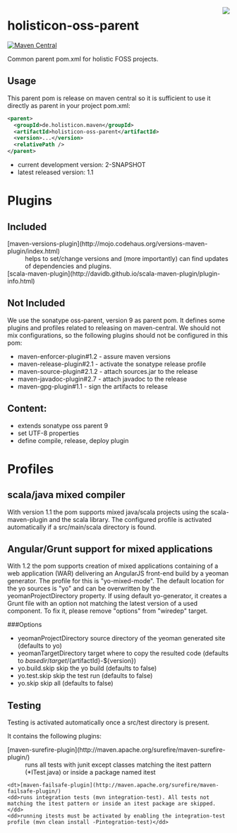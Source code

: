 [<img src="https://www.holisticon.de/wp-content/uploads/2013/05/holisticon-logo-hamburg.gif" align="right" />](https://server.holisticon.de/jenkins/job/holisticon-oss-parent/)


# holisticon-oss-parent

[![Maven Central](https://maven-badges.herokuapp.com/maven-central/de.holisticon.maven/holisticon-oss-parent/badge.svg)](https://maven-badges.herokuapp.com/maven-central/de.holisticon.maven/holisticon-oss-parent)


Common parent pom.xml for holistic FOSS projects.

## Usage

This parent pom is release on maven central so it is sufficient to use it directly as parent in your project pom.xml:

```xml
<parent>
  <groupId>de.holisticon.maven</groupId>
  <artifactId>holisticon-oss-parent</artifactId>
  <version>...</version>
  <relativePath />
</parent>
```

* current development version: 2-SNAPSHOT
* latest released version: 1.1

# Plugins

## Included

<dl>
  <dt>[maven-versions-plugin](http://mojo.codehaus.org/versions-maven-plugin/index.html)</dt>
  <dd>helps to set/change versions and (more importantly) can find updates of dependencies and plugins.</dd>
  
  <dt>[scala-maven-plugin](http://davidb.github.io/scala-maven-plugin/plugin-info.html)
</dl>

## Not Included

We use the sonatype oss-parent, version 9 as parent pom. It defines some plugins and profiles related to releasing
on maven-central. We should not mix configurations, so the following plugins should not be configured in this pom:

* maven-enforcer-plugin#1.2 - assure maven versions
* maven-release-plugin#2.1 - activate the sonatype release profile
* maven-source-plugin#2.1.2 - attach sources.jar to the release
* maven-javadoc-plugin#2.7 - attach javadoc to the release
* maven-gpg-plugin#1.1 - sign the artifacts to release

## Content:

- extends sonatype oss parent 9
- set UTF-8 properties
- define compile, release, deploy plugin

# Profiles

## scala/java mixed compiler

With version 1.1 the pom supports mixed java/scala projects using the scala-maven-plugin and the scala library.
The configured profile is activated automatically if a src/main/scala directory is found.

## Angular/Grunt support for mixed applications

With 1.2 the pom supports creation of mixed applications containing of a web application (WAR) delivering an 
AngularJS front-end build by a yeoman generator. The profile for this is "yo-mixed-mode". The default location for the yo sources is "yo" and can be overwritten by the yeomanProjectDirectory property. If using default yo-generator, it creates a Grunt file with an option not matching the latest version of a used component. To fix it, please remove "options" from "wiredep" target.

###Options

- yeomanProjectDirectory source directory of the yeoman generated site (defaults to yo)
- yeomanTargetDirectory target where to copy the resulted code (defaults to ${basedir}/target/${artifactId}-${version})
- yo.build.skip skip the yo build (defaults to false)
- yo.test.skip skip the test run (defaults to false)
- yo.skip skip all (defaults to false)

## Testing

Testing is activated automatically once a src/test directory is present.

It contains the following plugins:
 
 <dl>
    <dt>[maven-surefire-plugin](http://maven.apache.org/surefire/maven-surefire-plugin/)
    <dd>runs all tests with junit except classes matching the itest pattern (*ITest.java) or inside a package named itest</dd>
    
    <dt>[maven-failsafe-plugin](http://maven.apache.org/surefire/maven-failsafe-plugin/)
    <dd>runs integration tests (mvn integration-test). All tests not matching the itest pattern or inside an itest package are skipped.</dd>
    <dd>running itests must be activated by enabling the integration-test profile (mvn clean install -Pintegration-test)</dd>
    
    
 </dl>


